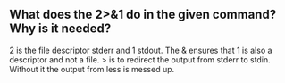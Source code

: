## What does the 2>&1 do in the given command? Why is it needed?
2 is the file descriptor stderr and 1 stdout. The & ensures that 1 is also a descriptor and not a file. > is to redirect the output from stderr to stdin.
Without it the output from less is messed up.
